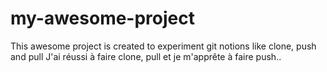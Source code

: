 # my-awesome-project

This awesome project is created to experiment git notions like clone, push and pull
J'ai réussi à faire clone, pull et je m'apprête à faire push.. 

